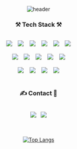 <div align=center>

![header](https://capsule-render.vercel.app/api?type=Waving&color=timeAuto&height=180&text=Haeun's%20github🐹&fontColor=ffffff&fontSize=40&animation=twinkling)

### ⚒ Tech Stack ⚒
<br>
<img src="https://img.shields.io/badge/Python-3766AB?style=flat-square&logo=Python&logoColor=white"/>&nbsp;&nbsp;&nbsp;&nbsp;<img src="https://img.shields.io/badge/Django-092E20?style=flat-square&logo=django&logoColor=white"/>&nbsp;&nbsp;&nbsp;&nbsp;<img src="https://img.shields.io/badge/NumPy-013243?style=flat-square&logo=numpy&logoColor=white"/>&nbsp;&nbsp;&nbsp;&nbsp;<img src="https://img.shields.io/badge/pandas-150458?style=flat-square&logo=pandas&logoColor=white"/>&nbsp;&nbsp;&nbsp;&nbsp;<img src="https://img.shields.io/badge/TensorFlow-FF6F00?style=flat-square&logo=tensorflow&logoColor=white"/>&nbsp;&nbsp;&nbsp;&nbsp;<img src="https://img.shields.io/badge/PyTorch-EE4C2C?style=flat-square&logo=pytorch&logoColor=white"/>
<br><br>
<img src="https://img.shields.io/badge/JavaScript-F7DF1E?style=flat-square&logo=JavaScript&logoColor=white"/>&nbsp;&nbsp;&nbsp;&nbsp;<img src="https://img.shields.io/badge/Node.js-339933?style=flat-square&logo=nodedotjs&logoColor=white"/>&nbsp;&nbsp;&nbsp;&nbsp;<img src="https://img.shields.io/badge/Spring-6DB33F?style=flat-square&logo=spring&logoColor=white"/>&nbsp;&nbsp;&nbsp;&nbsp;<img src="https://img.shields.io/badge/Spring Boot-6DB33F?style=flat-square&logo=springboot&logoColor=white"/>&nbsp;&nbsp;&nbsp;&nbsp;<img src="https://img.shields.io/badge/JAVA-007396?style=flat-square&logo=java&logoColor=white"/>
<br><br>
<img src="https://img.shields.io/badge/Amazon RDS-527FFF?style=flat-square&logo=amazonrds&logoColor=white"/>&nbsp;&nbsp;&nbsp;&nbsp;<img src="https://img.shields.io/badge/Amazon EC2-FF9900?style=flat-square&logo=amazonec2&logoColor=white"/>&nbsp;&nbsp;&nbsp;&nbsp;<img src="https://img.shields.io/badge/MySQL-4479A1?style=flat-square&logo=mysql&logoColor=white"/>&nbsp;&nbsp;&nbsp;&nbsp;<img src="https://img.shields.io/badge/MariaDB-003545?style=flat-square&logo=mariadb&logoColor=white"/>
<br><br>
  
### ✍ Contact 📧
<br>
<a href="https://velog.io/@hann79"><img src="https://img.shields.io/badge/Velog-20C997?style=flat-square&logo=Velog&logoColor=white"/></a>&nbsp;&nbsp;
<!--<a href="mailto:gkdmsgkdms00@naver.com"><img src="https://img.shields.io/badge/Naver mail-03C75A?style=flat-square&logo=Gmail&logoColor=white"/></a>-->
<a href="mailto:gkdmsgkdms00@naver.com"><img src="https://img.shields.io/badge/Naver mail-03C75A?style=flat-square&logo=naver&logoColor=white&link=mailto:gkdmsgkdms00@naver.com"/></a>
<br><br><br>
  
[![Top Langs](https://github-readme-stats.vercel.app/api/top-langs/?username=hann0079&layout=compact)](https://github.com/hann0079/github-readme-stats)</div>

</div>

<!--/

### Hi there 👋

**hann0079/hann0079** is a ✨ _special_ ✨ repository because its `README.md` (this file) appears on your GitHub profile.

Here are some ideas to get you started:

- 🔭 I’m currently working on ...
- 🌱 I’m currently learning ...
- 👯 I’m looking to collaborate on ...
- 🤔 I’m looking for help with ...
- 💬 Ask me about ...
- 📫 How to reach me: ...
- 😄 Pronouns: ...
- ⚡ Fun fact: ...
-->
